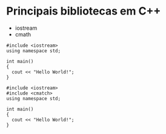 # Principais bibliotecas em C++

- iostream
- cmath

```
#include <iostream>
using namespace std;

int main()
{
  cout << "Hello World!";
}

```

```
#include <iostream>
#include <cmatch>
using namespace std;

int main()
{
  cout << "Hello World!";
}

```
